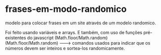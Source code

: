 # frases-em-modo-randomico
modelo para colocar frases em um site através de um modelo randomico.

Foi feito usando variáveis e arrays.
E também, com uso de funções pré-existentes do javascript (Math.floor/Math.random)
(Math.floor/Math.random) ---> comandos usados para indicar que os números devem ser inteiros e sortea-los randomicamente.
